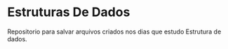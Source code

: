 # Estruturas De Dados

Repositorio para salvar arquivos criados nos dias que estudo Estrutura de dados.
